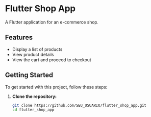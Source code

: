 # Flutter Shop App

A Flutter application for an e-commerce shop.

## Features

- Display a list of products
- View product details
- View the cart and proceed to checkout

## Getting Started

To get started with this project, follow these steps:

1. **Clone the repository:**
   ```sh
   git clone https://github.com/SEU_USUARIO/flutter_shop_app.git
   cd flutter_shop_app
